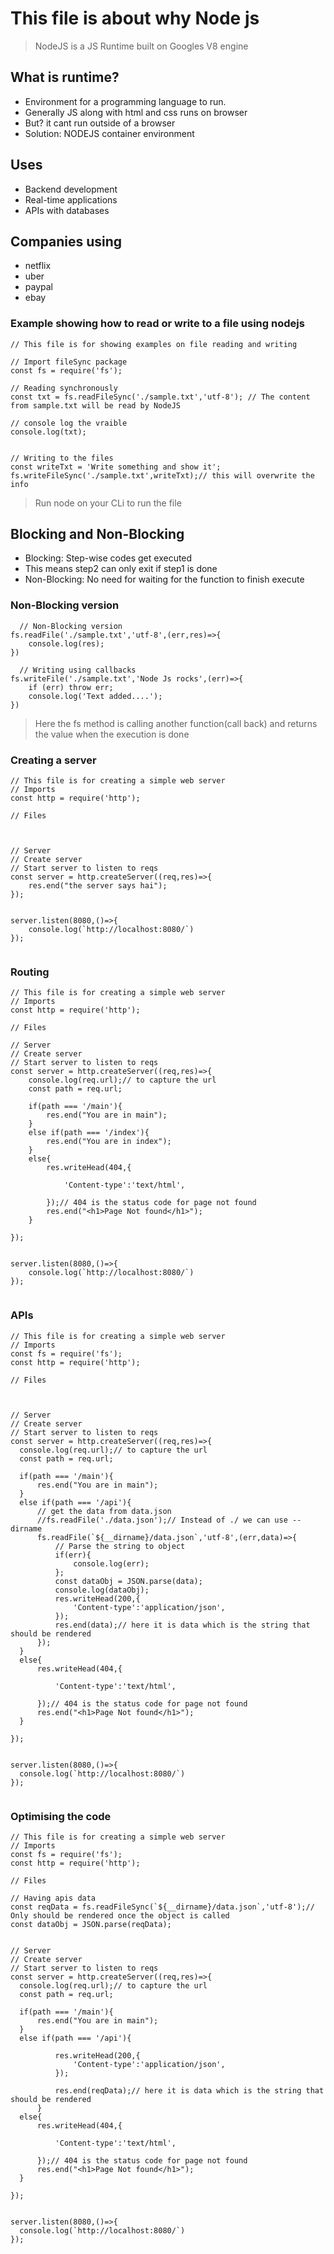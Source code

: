 # This file is about why Node js

> NodeJS is a JS Runtime built on Googles V8 engine

## What is runtime?

- Environment for a programming language to run.
- Generally JS along with html and css runs on browser
- But? it cant run outside of a browser
- Solution: NODEJS container environment

## Uses

- Backend development
- Real-time applications
- APIs with databases

## Companies using

- netflix
- uber
- paypal
- ebay


### Example showing how to read or write to a file using nodejs

```
// This file is for showing examples on file reading and writing

// Import fileSync package 
const fs = require('fs');

// Reading synchronously
const txt = fs.readFileSync('./sample.txt','utf-8'); // The content from sample.txt will be read by NodeJS

// console log the vraible
console.log(txt);


// Writing to the files
const writeTxt = 'Write something and show it';
fs.writeFileSync('./sample.txt',writeTxt);// this will overwrite the info

```
> Run node <filename> on your CLi to run the file

## Blocking and Non-Blocking
  
- Blocking: Step-wise codes get executed
- This means step2 can only exit if step1 is done  
- Non-Blocking: No need for waiting for the function to finish execute
  
### Non-Blocking version
  
```
  // Non-Blocking version
fs.readFile('./sample.txt','utf-8',(err,res)=>{
    console.log(res);
})
  
  // Writing using callbacks
fs.writeFile('./sample.txt','Node Js rocks',(err)=>{
    if (err) throw err;
    console.log('Text added....');
})
  ```
  
> Here the fs method is calling another function(call back) and returns the value when the execution is done  

### Creating a server

```
// This file is for creating a simple web server
// Imports
const http = require('http');

// Files



// Server
// Create server
// Start server to listen to reqs
const server = http.createServer((req,res)=>{
    res.end("the server says hai");
});


server.listen(8080,()=>{
    console.log(`http://localhost:8080/`)
});
  
```
  
### Routing
  
```
// This file is for creating a simple web server
// Imports
const http = require('http');

// Files

// Server
// Create server
// Start server to listen to reqs
const server = http.createServer((req,res)=>{
    console.log(req.url);// to capture the url
    const path = req.url;

    if(path === '/main'){
        res.end("You are in main");
    }
    else if(path === '/index'){
        res.end("You are in index");
    }
    else{
        res.writeHead(404,{

            'Content-type':'text/html',

        });// 404 is the status code for page not found
        res.end("<h1>Page Not found</h1>");
    }
    
});


server.listen(8080,()=>{
    console.log(`http://localhost:8080/`)
});


 ```
### APIs
  
  ```
// This file is for creating a simple web server
// Imports
const fs = require('fs');
const http = require('http');

// Files



// Server
// Create server
// Start server to listen to reqs
const server = http.createServer((req,res)=>{
    console.log(req.url);// to capture the url
    const path = req.url;

    if(path === '/main'){
        res.end("You are in main");
    }
    else if(path === '/api'){
        // get the data from data.json
        //fs.readFile('./data.json');// Instead of ./ we can use --dirname
        fs.readFile(`${__dirname}/data.json`,'utf-8',(err,data)=>{
            // Parse the string to object
            if(err){
                console.log(err);
            };
            const dataObj = JSON.parse(data);
            console.log(dataObj);
            res.writeHead(200,{
                'Content-type':'application/json',
            });
            res.end(data);// here it is data which is the string that should be rendered
        });
    }
    else{
        res.writeHead(404,{

            'Content-type':'text/html',

        });// 404 is the status code for page not found
        res.end("<h1>Page Not found</h1>");
    }
    
});


server.listen(8080,()=>{
    console.log(`http://localhost:8080/`)
});

  
  ```

  ### Optimising the code
  
  ```
  // This file is for creating a simple web server
// Imports
const fs = require('fs');
const http = require('http');

// Files

// Having apis data
const reqData = fs.readFileSync(`${__dirname}/data.json`,'utf-8');// Only should be rendered once the object is called
const dataObj = JSON.parse(reqData);


// Server
// Create server
// Start server to listen to reqs
const server = http.createServer((req,res)=>{
    console.log(req.url);// to capture the url
    const path = req.url;

    if(path === '/main'){
        res.end("You are in main");
    }
    else if(path === '/api'){

            res.writeHead(200,{
                'Content-type':'application/json',
            });

            res.end(reqData);// here it is data which is the string that should be rendered
        }
    else{
        res.writeHead(404,{

            'Content-type':'text/html',

        });// 404 is the status code for page not found
        res.end("<h1>Page Not found</h1>");
    }
    
});


server.listen(8080,()=>{
    console.log(`http://localhost:8080/`)
});

  ```
  
